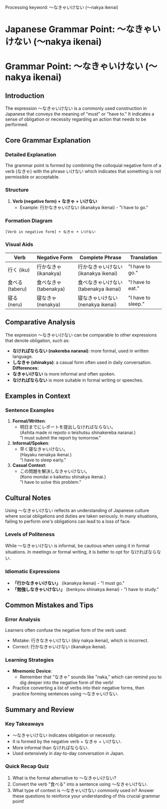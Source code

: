 Processing keyword: ～なきゃいけない (〜nakya ikenai)
# Japanese Grammar Point: ～なきゃいけない (〜nakya ikenai)
# Grammar Point: ～なきゃいけない (〜nakya ikenai)
## Introduction
The expression ～なきゃいけない is a commonly used construction in Japanese that conveys the meaning of "must" or "have to." It indicates a sense of obligation or necessity regarding an action that needs to be performed.
## Core Grammar Explanation
### Detailed Explanation
The grammar point is formed by combining the colloquial negative form of a verb (なきゃ) with the phrase いけない which indicates that something is not permissible or acceptable. 
### Structure
1. **Verb (negative form) + なきゃ + いけない**
   - Example: 行かなきゃいけない (ikanakya ikenai) - "I have to go."
   
### Formation Diagram
```
[Verb in negative form] + なきゃ + いけない
```
### Visual Aids
| Verb      | Negative Form | Complete Phrase          | Translation          |
|-----------|---------------|--------------------------|----------------------|
| 行く (iku)  | 行かなきゃ (ikanakya) | 行かなきゃいけない (ikanakya ikenai) | "I have to go."      |
| 食べる (taberu) | 食べなきゃ (tabenakya) | 食べなきゃいけない (tabenakya ikenai) | "I have to eat."     |
| 寝る (neru) | 寝なきゃ (nenakya) | 寝なきゃいけない (nenakya ikenai) | "I have to sleep."   |
## Comparative Analysis
The expression ～なきゃいけない can be comparable to other expressions that denote obligation, such as:
- **なければならない (nakereba naranai)**: more formal, used in written language.
- **しなきゃ (shinakya)**: a casual form often used in daily conversation.
**Differences:**
- **なきゃいけない** is more informal and often spoken.
- **なければならない** is more suitable in formal writing or speeches.
## Examples in Context
### Sentence Examples
1. **Formal/Written**:
   - 明日までにレポートを提出しなければならない。  
     (Ashita made ni repoto o teishutsu shinakereba naranai.)  
     "I must submit the report by tomorrow."
2. **Informal/Spoken**:
   - 早く寝なきゃいけない。  
     (Hayaku nenakya ikenai.)  
     "I have to sleep early." 
3. **Casual Context**:
   - この問題を解決しなきゃいけない。  
     (Kono mondai o kaiketsu shinakya ikenai.)  
     "I have to solve this problem."
## Cultural Notes
Using ～なきゃいけない reflects an understanding of Japanese culture where social obligations and duties are taken seriously. In many situations, failing to perform one's obligations can lead to a loss of face.
### Levels of Politeness
While ～なきゃいけない is informal, be cautious when using it in formal situations. In meetings or formal writing, it is better to opt for なければならない.
### Idiomatic Expressions
- **「行かなきゃいけない」** (ikanakya ikenai) - "I must go."
- **「勉強しなきゃいけない」** (benkyou shinakya ikenai) - "I have to study."
## Common Mistakes and Tips
### Error Analysis
Learners often confuse the negative form of the verb used:
- Mistake: 行きなきゃいけない (ikiy nakya ikenai), which is incorrect.  
- Correct: 行かなきゃいけない (ikanakya ikenai).
### Learning Strategies
- **Mnemonic Device**: 
   - Remember that "なきゃ" sounds like "naka," which can remind you to dig deeper into the negative form of the verb!
- Practice converting a list of verbs into their negative forms, then practice forming sentences using ～なきゃいけない.
## Summary and Review
### Key Takeaways 
- ～なきゃいけない indicates obligation or necessity.
- It is formed by the negative verb + なきゃ + いけない.
- More informal than なければならない.
- Used extensively in day-to-day conversation in Japan.
### Quick Recap Quiz
1. What is the formal alternative to ～なきゃいけない?
2. Convert the verb "食べる" into a sentence using ～なきゃいけない.
3. What type of context is ～なきゃいけない commonly used in?
Answer these questions to reinforce your understanding of this crucial grammar point!
